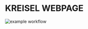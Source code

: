 # KREISEL WEBPAGE

![example workflow](https://github.com/UK090483/kreisel/actions/workflows/componentTest.yml/badge.svg)
